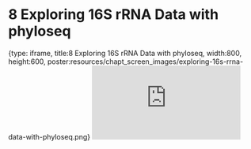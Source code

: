 # 8 Exploring 16S rRNA Data with phyloseq
 
{type: iframe, title:8 Exploring 16S rRNA Data with phyloseq, width:800, height:600, poster:resources/chapt_screen_images/exploring-16s-rrna-data-with-phyloseq.png}
![](https://sayumiyork.github.io/miniCURE-16S_Test/exploring-16s-rrna-data-with-phyloseq.html)
 

 
